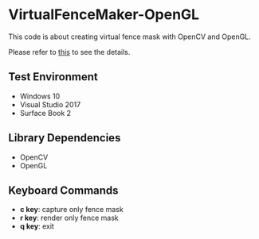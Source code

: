 # VirtualFenceMaker-OpenGL

  This code is about creating virtual fence mask with OpenCV and OpenGL.
  
  Please refer to [this](emoy.net) to see the details.
  

  
## Test Environment
  * Windows 10
  * Visual Studio 2017
  * Surface Book 2
  
## Library Dependencies
  * OpenCV
  * OpenGL

## Keyboard Commands
  * **c key**: capture only fence mask
  * **r key**: render only fence mask
  * **q key**: exit
